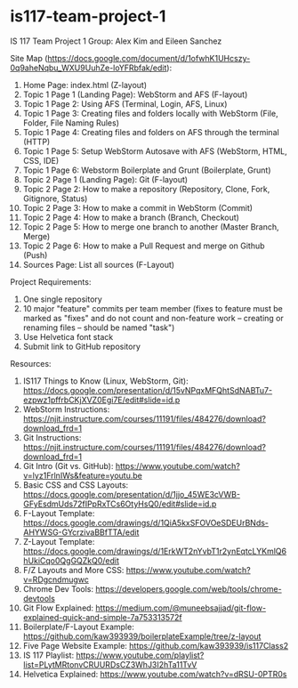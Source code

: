 # is117-team-project-1
IS 117 Team Project 1
Group: Alex Kim and Eileen Sanchez

Site Map (https://docs.google.com/document/d/1ofwhK1UHcszy-0q9aheNqbu_WXU9UuhZe-loYFRbfak/edit):
1. Home Page: index.html (Z-layout)
2. Topic 1 Page 1 (Landing Page): WebStorm and AFS (F-layout)
3. Topic 1 Page 2: Using AFS (Terminal, Login, AFS, Linux)
4. Topic 1 Page 3: Creating files and folders locally with WebStorm (File, Folder, File Naming Rules)
5. Topic 1 Page 4: Creating files and folders on AFS through the terminal (HTTP)
6. Topic 1 Page 5: Setup WebStorm Autosave with AFS (WebStorm, HTML, CSS, IDE)
7. Topic 1 Page 6: Webstorm Boilerplate and Grunt (Boilerplate, Grunt)
8. Topic 2 Page 1 (Landing Page): Git (F-layout)
9. Topic 2 Page 2: How to make a repository (Repository, Clone, Fork, Gitignore, Status)
10. Topic 2 Page 3: How to make a commit in WebStorm (Commit)
11. Topic 2 Page 4: How to make a branch (Branch, Checkout)
12. Topic 2 Page 5: How to merge one branch to another (Master Branch, Merge)
13. Topic 2 Page 6: How to make a Pull Request and merge on Github (Push)
14. Sources Page: List all sources (F-Layout)

Project Requirements:

1. One single repository    
2. 10 major "feature" commits per team member (fixes to feature must be marked as "fixes" and do not count and non-feature work – creating or renaming files – should be named "task")
3. Use Helvetica font stack 
4. Submit link to GitHub repository 

Resources:

1. IS117 Things to Know (Linux, WebStorm, Git): https://docs.google.com/presentation/d/15vNPqxMFQhtSdNABTu7-ezpwz1pffrbCKjXVZ0Egi7E/edit#slide=id.p
2. WebStorm Instructions: https://njit.instructure.com/courses/11191/files/484276/download?download_frd=1
3. Git Instructions: https://njit.instructure.com/courses/11191/files/484276/download?download_frd=1
4. Git Intro (Git vs. GitHub): https://www.youtube.com/watch?v=lyz1FrlnIWs&feature=youtu.be
3. Basic CSS and CSS Layouts: https://docs.google.com/presentation/d/1jjo_45WE3cVWB-GFyEsdmUds72fIPpRxTCs6OtyHsQ0/edit#slide=id.p 
4. F-Layout Template: https://docs.google.com/drawings/d/1QiA5kxSFOVOeSDEUrBNds-AHYWSG-GYcrzivaBBfTTA/edit
5. Z-Layout Template: https://docs.google.com/drawings/d/1ErkWT2nYvbT1r2ynEqtcLYKmlQ6hUkiCqo0QgGQZkQ0/edit
6. F/Z Layouts and More CSS: https://www.youtube.com/watch?v=RDgcndmugwc
6. Chrome Dev Tools: https://developers.google.com/web/tools/chrome-devtools
7. Git Flow Explained: https://medium.com/@muneebsajjad/git-flow-explained-quick-and-simple-7a753313572f
8. Boilerplate/F-Layout Example: https://github.com/kaw393939/boilerplateExample/tree/z-layout
9. Five Page Website Example: https://github.com/kaw393939/is117Class2
10. IS 117 Playlist: https://www.youtube.com/playlist?list=PLytMRtonvCRUURDsCZ3WhJ3I2hTa11TvV
11. Helvetica Explained: https://www.youtube.com/watch?v=dRSU-0PTR0s
